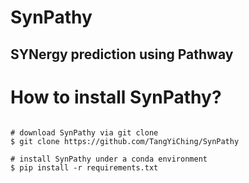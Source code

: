# SynPathy

## SYNergy prediction using Pathway

# How to install SynPathy?

```{python}

# download SynPathy via git clone
$ git clone https://github.com/TangYiChing/SynPathy

# install SynPathy under a conda environment 
$ pip install -r requirements.txt
```
